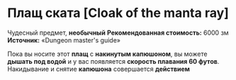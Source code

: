 # Плащ ската [Cloak of the manta ray]

Чудесный предмет, **необычный**
**Рекомендованная стоимость:** 6000 зм
**Источник:** «Dungeon master's guide»

Пока вы носите этот **плащ** с **накинутым капюшоном**, вы можете **дышать под водой** и у вас появляется **скорость плавания 60 футов**. Накидывание и снятие **капюшона** совершается **действием**
